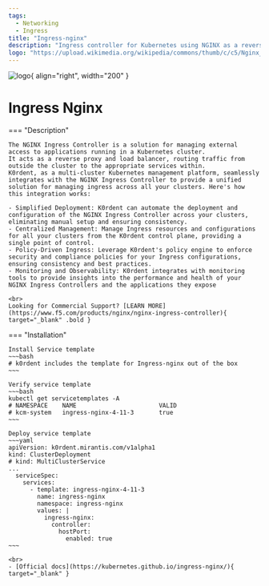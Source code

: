 ```yaml
---
tags:
  - Networking
  - Ingress
title: "Ingress-nginx"
description: "Ingress controller for Kubernetes using NGINX as a reverse proxy and load balancer."
logo: "https://upload.wikimedia.org/wikipedia/commons/thumb/c/c5/Nginx_logo.svg/500px-Nginx_logo.svg.png"
---
```

![logo](https://upload.wikimedia.org/wikipedia/commons/thumb/c/c5/Nginx_logo.svg/500px-Nginx_logo.svg.png){ align="right", width="200" }
# Ingress Nginx

=== "Description"

    The NGINX Ingress Controller is a solution for managing external access to applications running in a Kubernetes cluster.
    It acts as a reverse proxy and load balancer, routing traffic from outside the cluster to the appropriate services within.
    K0rdent, as a multi-cluster Kubernetes management platform, seamlessly integrates with the NGINX Ingress Controller to provide a unified solution for managing ingress across all your clusters. Here's how this integration works:
   
    - Simplified Deployment: K0rdent can automate the deployment and configuration of the NGINX Ingress Controller across your clusters, eliminating manual setup and ensuring consistency.
    - Centralized Management: Manage Ingress resources and configurations for all your clusters from the K0rdent control plane, providing a single point of control.
    - Policy-Driven Ingress: Leverage K0rdent's policy engine to enforce security and compliance policies for your Ingress configurations, ensuring consistency and best practices.
    - Monitoring and Observability: K0rdent integrates with monitoring tools to provide insights into the performance and health of your NGINX Ingress Controllers and the applications they expose

    <br>
    Looking for Commercial Support? [LEARN MORE](https://www.f5.com/products/nginx/nginx-ingress-controller){ target="_blank" .bold }

=== "Installation"

    Install Service template
    ~~~bash
    # k0rdent includes the template for Ingress-nginx out of the box
    ~~~

    Verify service template
    ~~~bash
    kubectl get servicetemplates -A
    # NAMESPACE    NAME                       VALID
    # kcm-system   ingress-nginx-4-11-3       true
    ~~~

    Deploy service template
    ~~~yaml
    apiVersion: k0rdent.mirantis.com/v1alpha1
    kind: ClusterDeployment
    # kind: MultiClusterService
    ...
      serviceSpec:
        services:
          - template: ingress-nginx-4-11-3
            name: ingress-nginx
            namespace: ingress-nginx
            values: |
              ingress-nginx:
                controller:
                  hostPort:
                    enabled: true
    ~~~

    <br>
    - [Official docs](https://kubernetes.github.io/ingress-nginx/){ target="_blank" }
